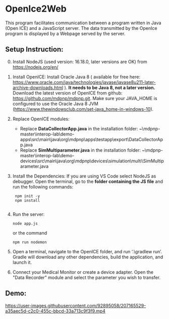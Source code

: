 # OpenIce2Web

This program facilitates communication between a program written in Java (Open ICE) and a JavaScript server.
The data transmitted by the OpenIce program is displayed by a Webpage served by the server.

## Setup Instruction:

0. Install NodeJS (used version: 16.18.0, later versions are OK) from https://nodejs.org/en/

1. Install OpenICE: 
   Install Oracle Java 8 ( available for free here: https://www.oracle.com/java/technologies/javase/javase8u211-later-archive-downloads.html ). **It needs to be Java      8, not a later version.**
   Download the latest version of OpenICE from github: https://github.com/mdpnp/mdpnp.git.
   Make sure your JAVA_HOME is configured to use the Oracle Java 8 JVM (https://www.thewindowsclub.com/set-java_home-in-windows-10).

2. Replace OpenICE modules:
    - Replace **DataCollectorApp.java** in the installation folder: ~\mdpnp-master\interop-lab\demo-apps\src\main\java\org\mdpnp\apps\testapp\export\DataCollectorApp.java
    - Replace **SimMultiparameter.java** in the installation folder: ~\mdpnp-master\interop-lab\demo-devices\src\main\java\org\mdpnp\devices\simulation\multi\SimMultiparameter.java




3. Install the Dependencies:
   If you are using VS Code select NodeJS as debugger. Open the terminal, go to the **folder containing the JS file** and run the following commands:
   ```
    npm init -y
    npm install
    
    ```
    <!--
    If it does not work run this ==> but npm install should do the trick!!
    npm install ws 
    npm install http 
    npm install express
    npm install socket.io
    npm install ejs
    npm install path
    
    -->

4. Run the server:
    ```
    node app.js
    ```
    or the command
    ```
    npm run nodemon
    ```


5. Open a terminal, navigate to the OpenICE folder, and run ‘.\gradlew run’. Gradle will download any other dependencies, build the application, and launch it.
6. Connect your Medical Monitor or create a device adapter. Open the "Data Recorder" module and select the parameter you wish to transfer.



## Demo:
https://user-images.githubusercontent.com/92895058/207165529-a35aec5d-c2c0-455c-bbcd-33a713c9f3f9.mp4

